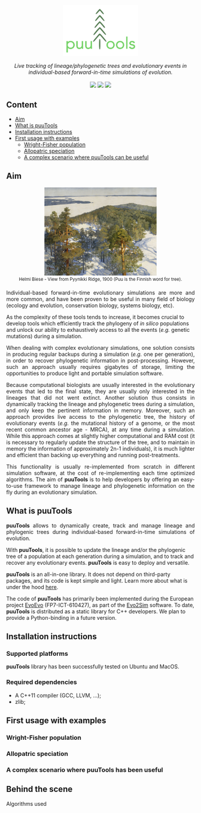 <!--<h1 align="center">puuTools</h1>-->

<p align="center">
<img src="./logo/puuTools_logo.png" width=200>
</p>

<p align="center">
<em>Live tracking of lineage/phylogenetic trees and evolutionary events in individual-based forward-in-time simulations of evolution.</em>
<br/><br/>
<a href="https://github.com/charlesrocabert/Evo2Sim/releases/latest"><img src="https://img.shields.io/badge/version- 1.1.0-green.svg" /></a>&nbsp;<a href="https://github.com/charlesrocabert/Evo2Sim/releases/latest"><img src="https://img.shields.io/badge/build-passing-green.svg" /></a>&nbsp;<a href="https://www.gnu.org/licenses/gpl-3.0"><img src="https://img.shields.io/badge/license-GPL v3-blue.svg" /></a>
</p>

## Content

- [Aim](#aim)
- [What is puuTools](#puutools)
- [Installation instructions](#installation)
- [First usage with examples](#first_usage)
  - [Wright-Fisher population](#wright_fisher)
  - [Allopatric speciation](#allopatric_speciation)
  - [A complex scenario where puuTools can be useful](#complex_scenario)

## Aim

<p align="center">
<kbd>
<img src="./pic/finnish_landscape.jpg" width=300>
</kbd>
<br/>
<sup>Helmi Biese - View from Pyynikki Ridge, 1900 (Puu is the Finnish word for tree).</sup>
</p>

<p align="justify">
Individual-based forward-in-time evolutionary simulations are more and more common, and have been proven to be useful in many field of biology (ecology and evolution, conservation biology, systems biology, etc).

As the complexity of these tools tends to increase, it becomes crucial to develop tools which efficiently track the phylogeny of <em>in silico</em> populations and unlock our ability to exhaustively access to all the events (<em>e.g.</em> genetic mutations) during a simulation.
</p>

<p align="justify">
When dealing with complex evolutionary simulations, one solution consists in producing regular backups during a simulation (<em>e.g.</em> one per generation), in order to recover phylogenetic information in post-processing. However, such an approach usually requires gigabytes of storage, limiting the opportunities to produce light and portable simulation software.
</p>

<p align="justify">
Because computational biologists are usually interested in the evolutionary events that led to the final state, they are usually only interested in the lineages that did not went extinct. Another solution thus consists in dynamically tracking the lineage and phylogenetic trees during a simulation, and only keep the pertinent information in memory. Moreover, such an approach provides live access to the phylogenetic tree, the history of evolutionary events (<em>e.g.</em> the mutational history of a genome, or the most recent common ancestor age - MRCA), at any time during a simulation.
While this approach comes at slightly higher computational and RAM cost (it is necessary to regularly update the structure of the tree, and to maintain in memory the information of approximately 2n-1 individuals), it is much lighter and efficient than backing up everything and running post-treatments.
</p>

<p align="justify">
This functionality is usually re-implemented from scratch in different simulation software, at the cost of re-implementing each time optimized algorithms. The aim of <strong>puuTools</strong> is to help developers by offering an easy-to-use framework to manage lineage and phylogenetic information on the fly during an evolutionary simulation.
</p>

## What is puuTools <a name="puutools"></a>

<p align="justify">
<strong>puuTools</strong> allows to dynamically create, track and manage lineage and phylogenic trees during individual-based forward-in-time simulations of evolution.

With <strong>puuTools</strong>, it is possible to update the lineage and/or the phylogenic tree of a population at each generation during a simulation, and to track and recover any evolutionary events. <strong>puuTools</strong> is easy to deploy and versatile.

<strong>puuTools</strong> is an all-in-one library. It does not depend on third-party packages, and its code is kept simple and light. Learn more about what is under the hood [here](#behind_the_scene).

The code of <strong>puuTools</strong> has primarily been implemented during the European project <a href="http://www.evoevo.eu/">EvoEvo</a> (FP7-ICT-610427), as part of the <a href="https://github.com/charlesrocabert/Evo2Sim">Evo2Sim</a> software.
To date, <strong>puuTools</strong> is distributed as a static library for C++ developers. We plan to provide a Python-binding in a future version.
</p>

## Installation instructions <a name="installation"></a>

### Supported platforms

<strong>puuTools</strong> library has been successfully tested on Ubuntu and MacOS.

### Required dependencies

- A C++11 compiler (GCC, LLVM, ...);
- zlib;

## First usage with examples <a name="first_usage"></a>

### Wright-Fisher population <a name="wright_fisher"></a>

<p align="justify">

</p>

### Allopatric speciation <a name="allopatric_speciation"></a>

<p align="justify">

</p>

### A complex scenario where puuTools has been useful <a name="complex_scenario"></a>

## Behind the scene

Algorithms used
